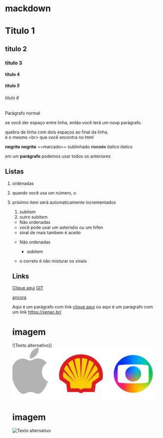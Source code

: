 # mackdown

# Titulo 1
## titulo 2
### titulo 3
#### titulo 4
##### titulo 5
###### titulo 6
Parágrafo normal

se você der espaço entre linha,
então você terá um novp parágrafo.

quebra de linha
com dois espaços
ao final da linha. <br> é o mesmo \<br> que você encontra no html

**negrito**
__negrito__
==marcado==
sublinhado
~~riscado~~
*italico*
_italico_

em um **parágrafo** podemos usar todos os anteriores

## Listas
1. ordenadas 
2. quando você usa um número, o
3. próximo item será automaticamente incrementados 
    1. subitem
    1. outro subitem

    - Não ordenadas
    - você pode usar um asteristio ou um hifen
    + sinal de mais tambem é aceito

    - Não ordenadas
      - subitem
      
   - o correto é não misturar os sinais
   ## Links

   [Clique aqui](https://senac.br/)
   [GIT](https://github.com/DeboraAl21/TDS01)

   [ancora](#mackdown)

   Aqui é um parágrafo com link [clique aqui](https://senac.br/ "Titulo para esse link") ou aqui é um parágrafo com um link https://senac.br/

   # imagem
   ![Texto alternativo](![alt text](image.png)

   # imagem
   ![Texto alternativo](https://149504724.v2.pressablecdn.com/wp-content/uploads/2019/05/erros-em-criar-logos.jpg)



